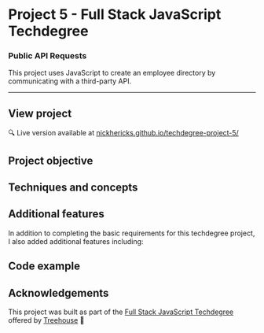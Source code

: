 # Project 5 - Full Stack JavaScript Techdegree

### Public API Requests

This project uses JavaScript to create an employee directory by communicating with a third-party API.

---

<!-- <img src="https://res.cloudinary.com/dtqevfsxh/image/upload/v1551887069/portfolio/phrasehunter.png" width="899px"> -->

## View project

:mag: Live version available at [nickhericks.github.io/techdegree-project-5/](https://nickhericks.github.io/techdegree-project-5/)

## Project objective

<!-- To complete this project I created two JavaScript classes with specific properties and methods. A Game class for managing the game, and a Phrase class to help with creating an array of Phrase objects. The code chooses a random phrase, splits the phrase into letters, and puts those letters onto the gameboard. Each time the player guesses a letter, the program compares the letter the player has chosen with the random phrase.

If the letter is in the phrase, the gameboard displays the chosen letters on the screen. The player continues to select letters until they guess the phrase (and win), or make five incorrect guesses (and lose).

If the player completes the phrase before they run out of guesses, a winning screen appears. If the player guesses incorrectly five times, a losing screen appears. The player can guess a letter only once. After they’ve guessed a letter, the program disables that letter. -->

## Techniques and concepts

<!-- - Object-Oriented Programming
- JavaScript classes
- Array iteration methods
- CSS variables -->

## Additional features

In addition to completing the basic requirements for this techdegree project, I also added additional features including:

<!-- - [x] Added functionality allowing players to use physical keyboard (instead of just the on-screen keyboard)
- [x] Personalized CSS styling (colors, fonts, etc.) -->

## Code example

<!-- An example of one of the JavaScript object methods in this project:

```javascript
/**
* Reveals the letter(s) on the board that matches the player's selection
* @param (string) letter - Letter to display
*/
showMatchedLetter(letter) {
  // Find all elements with class of letter
  let matchedLetters = document.querySelectorAll('.' + letter);

  // Add class of 'show' to those elements
  matchedLetters.forEach( match => match.classList.add('show') );
}
``` -->

## Acknowledgements

This project was built as part of the [Full Stack JavaScript Techdegree](https://join.teamtreehouse.com/techdegree/) offered by [Treehouse](https://teamtreehouse.com) :raised_hands:
